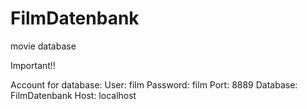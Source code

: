 # FilmDatenbank
movie database

Important!!

Account for database:
    User: film
    Password: film
    Port: 8889
    Database: FilmDatenbank
    Host: localhost
